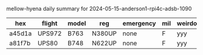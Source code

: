 mellow-hyena daily summary for 2024-05-15-anderson1-rpi4c-adsb-1090

|hex|flight|model|reg|emergency|mil|weirdo|
|--|--|--|--|--|--|--|
|a45d1a|UPS972|B763|N380UP|none|F|yyy|
|a81f7b|UPS80|B748|N622UP|none|F|yyy|
